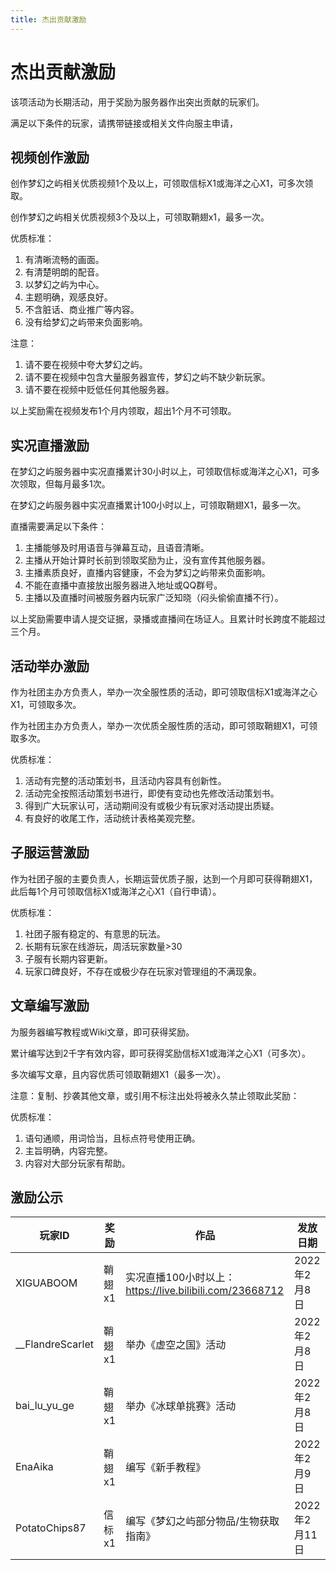 ```yaml
---
title: 杰出贡献激励
---
```


# 杰出贡献激励

该项活动为长期活动，用于奖励为服务器作出突出贡献的玩家们。

满足以下条件的玩家，请携带链接或相关文件向服主申请，

## 视频创作激励

创作梦幻之屿相关优质视频1个及以上，可领取信标X1或海洋之心X1，可多次领取。

创作梦幻之屿相关优质视频3个及以上，可领取鞘翅x1，最多一次。

优质标准：
1. 有清晰流畅的画面。
2. 有清楚明朗的配音。
3. 以梦幻之屿为中心。
4. 主题明确，观感良好。
5. 不含脏话、商业推广等内容。
6. 没有给梦幻之屿带来负面影响。

注意：
1. 请不要在视频中夸大梦幻之屿。
2. 请不要在视频中包含大量服务器宣传，梦幻之屿不缺少新玩家。
3. 请不要在视频中贬低任何其他服务器。

以上奖励需在视频发布1个月内领取，超出1个月不可领取。

## 实况直播激励

在梦幻之屿服务器中实况直播累计30小时以上，可领取信标或海洋之心X1，可多次领取，但每月最多1次。

在梦幻之屿服务器中实况直播累计100小时以上，可领取鞘翅X1，最多一次。

直播需要满足以下条件：
1. 主播能够及时用语音与弹幕互动，且语音清晰。
2. 主播从开始计算时长前到领取奖励为止，没有宣传其他服务器。
3. 主播素质良好，直播内容健康，不会为梦幻之屿带来负面影响。
4. 不能在直播中直接放出服务器进入地址或QQ群号。
5. 主播以及直播时间被服务器内玩家广泛知晓（闷头偷偷直播不行）。

以上奖励需要申请人提交证据，录播或直播间在场证人。且累计时长跨度不能超过三个月。

## 活动举办激励

作为社团主办方负责人，举办一次全服性质的活动，即可领取信标X1或海洋之心X1，可领取多次。

作为社团主办方负责人，举办一次优质全服性质的活动，即可领取鞘翅X1，可领取多次。

优质标准：
1. 活动有完整的活动策划书，且活动内容具有创新性。
2. 活动完全按照活动策划书进行，即使有变动也先修改活动策划书。
3. 得到广大玩家认可，活动期间没有或极少有玩家对活动提出质疑。
4. 有良好的收尾工作，活动统计表格美观完整。

## 子服运营激励

作为社团子服的主要负责人，长期运营优质子服，达到一个月即可获得鞘翅X1，此后每1个月可领取信标X1或海洋之心X1（自行申请）。

优质标准：
1. 社团子服有稳定的、有意思的玩法。
2. 长期有玩家在线游玩，周活玩家数量>30
3. 子服有长期内容更新。
4. 玩家口碑良好，不存在或极少存在玩家对管理组的不满现象。

## 文章编写激励

为服务器编写教程或Wiki文章，即可获得奖励。

累计编写达到2千字有效内容，即可获得奖励信标X1或海洋之心X1（可多次）。

多次编写文章，且内容优质可领取鞘翅X1（最多一次）。

注意：复制、抄袭其他文章，或引用不标注出处将被永久禁止领取此奖励：

优质标准：
1. 语句通顺，用词恰当，且标点符号使用正确。
2. 主旨明确，内容完整。
3. 内容对大部分玩家有帮助。

## 激励公示

| 玩家ID| 奖励   | 作品|发放日期|
| ------|----|--------------------------|---|
| XIGUABOOM| 鞘翅x1  | 实况直播100小时以上：https://live.bilibili.com/23668712 | 2022年2月8日|
| __FlandreScarlet| 鞘翅x1  | 举办《虚空之国》活动 | 2022年2月8日|
| bai_lu_yu_ge| 鞘翅x1  | 举办《冰球单挑赛》活动 | 2022年2月8日|
| EnaAika| 鞘翅x1  | 编写《新手教程》 | 2022年2月9日|
| PotatoChips87| 信标x1  | 编写《梦幻之屿部分物品/生物获取指南》 | 2022年2月11日|